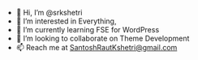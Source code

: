 - 👋 Hi, I’m @srkshetri
- 👀 I’m interested in Everything, 
- 🌱 I’m currently learning FSE for WordPress
- 💞️ I’m looking to collaborate on Theme Development
- 📫 Reach me at SantoshRautKshetri@gmail.com

